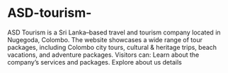 # ASD-tourism-
ASD Tourism is a Sri Lanka–based travel and tourism company located in Nugegoda, Colombo. The website showcases a wide range of tour packages, including Colombo city tours, cultural &amp; heritage trips, beach vacations, and adventure packages.  Visitors can:  Learn about the company’s services and packages.  Explore about us details 
